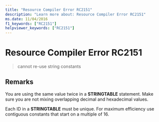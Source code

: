 ```yaml
---
title: "Resource Compiler Error RC2151"
description: "Learn more about: Resource Compiler Error RC2151"
ms.date: 11/04/2016
f1_keywords: ["RC2151"]
helpviewer_keywords: ["RC2151"]
---
```

# Resource Compiler Error RC2151

> cannot re-use string constants

## Remarks

You are using the same value twice in a **STRINGTABLE** statement. Make sure you are not mixing overlapping decimal and hexadecimal values.

Each ID in a **STRINGTABLE** must be unique. For maximum efficiency use contiguous constants that start on a multiple of 16.
